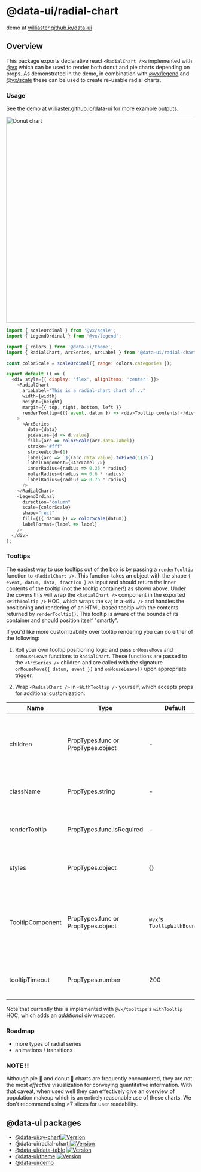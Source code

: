# @data-ui/radial-chart

demo at <a href="https://williaster.github.io/data-ui" target="_blank">williaster.github.io/data-ui</a>

## Overview
This package exports declarative react `<RadialChart />`s implemented with <a href="vx-demo.now.sh" target="_blank">@vx</a> which can be used to render both donut and pie charts depending on props. As demonstrated in the demo, in combination with [@vx/legend](https://vx-demo.now.sh/legends) and
<a href="https://github.com/hshoff/vx/tree/master/packages/vx-scale" target="_blank">@vx/scale</a> these can be used to create re-usable radial charts.

### Usage
See the demo at <a href="https://williaster.github.io/data-ui" target="_blank">williaster.github.io/data-ui</a> for more example outputs.

<img width="550" alt="Donut chart" src="https://user-images.githubusercontent.com/4496521/27712141-839c1adc-5cda-11e7-829e-af3b6abb1bdc.png">

```js
import { scaleOrdinal } from '@vx/scale';
import { LegendOrdinal } from '@vx/legend';

import { colors } from '@data-ui/theme';
import { RadialChart, ArcSeries, ArcLabel } from '@data-ui/radial-chart';

const colorScale = scaleOrdinal({ range: colors.categories });

export default () => (
  <div style={{ display: 'flex', alignItems: 'center' }}>
    <RadialChart
      ariaLabel="This is a radial-chart chart of..."
      width={width}
      height={height}
      margin={{ top, right, bottom, left }}
      renderTooltip={({ event, datum }) => <div>Tooltip contents!</div>}
    >
      <ArcSeries
        data={data}
        pieValue={d => d.value}
        fill={arc => colorScale(arc.data.label)}
        stroke="#fff"
        strokeWidth={1}
        label{arc => `${(arc.data.value).toFixed(1)}%`}
        labelComponent={<ArcLabel />}
        innerRadius={radius => 0.35 * radius}
        outerRadius={radius => 0.6 * radius}
        labelRadius={radius => 0.75 * radius}
      />
    </RadialChart>
    <LegendOrdinal
      direction="column"
      scale={colorScale}
      shape="rect"
      fill={({ datum }) => colorScale(datum)}
      labelFormat={label => label}
    />
  </div>
);

```

### Tooltips
The easiest way to use tooltips out of the box is by passing a `renderTooltip` function to `<RadialChart />`. This function takes an object with the shape `{ event, datum, data, fraction }` as input and should return the inner contents of the tooltip (not the tooltip container!) as shown above. Under the covers this will wrap the `<RadialChart />` component in the exported `<WithTooltip />` HOC, which wraps the `svg` in a `<div />` and handles the positioning and rendering of an HTML-based tooltip with the contents returned by `renderTooltip()`. This tooltip is aware of the bounds of its container and should position itself "smartly".

If you'd like more customizability over tooltip rendering you can do either of the following:

1) Roll your own tooltip positioning logic and pass `onMouseMove` and `onMouseLeave` functions to `RadialChart`. These functions are passed to the `<ArcSeries />` children and are called with the signature `onMouseMove({ datum, event })` and `onMouseLeave()` upon appropriate trigger.

2) Wrap `<RadialChart />` in `<WithTooltip />` yourself, which accepts props for additional customization:


Name | Type | Default | Description
------------ | ------------- | ------- | ----
children | PropTypes.func or PropTypes.object | - | Child function (to call) or element (to clone) with onMouseMove, onMouseLeave, and tooltipData props/keys
className | PropTypes.string | - | Class name to add to the `<div>` container wrapper
renderTooltip | PropTypes.func.isRequired | - | Renders the _contents_ of the tooltip, signature of `({ event, datum }) => node`
styles | PropTypes.object | {} | Styles to add to the `<div>` container wrapper
TooltipComponent | PropTypes.func or PropTypes.object | `@vx`'s `TooltipWithBounds` | Component (not instance) to use as the tooltip container component. It is passed `top` and `left` numbers for positioning
tooltipTimeout | PropTypes.number | 200 | Timeout in ms for the tooltip to hide upon calling `onMouseLeave`

Note that currently this is implemented with `@vx/tooltips`'s `withTooltip` HOC, which adds an _additional_ div wrapper.

### Roadmap
- more types of radial series
- animations / transitions

### NOTE ‼️
Although pie 🍰 and donut 🍩 charts are frequently encountered, they are not the most _effective_ visualization for conveying quantitative information. With that caveat, when used well they can effectively give an overview of population makeup which is an entirely reasonable use of these charts. We don't recommend using >7 slices for user readability.


## @data-ui packages
- <a href="https://github.com/williaster/data-ui/tree/master/packages/xy-chart" target="_blank">@data-ui/xy-chart</a>[![Version](https://img.shields.io/npm/v/@data-ui/xy-chart.svg?style=flat)](https://img.shields.io/npm/v/@data-ui/xy-chart.svg?style=flat)
- @data-ui/radial-chart [![Version](https://img.shields.io/npm/v/@data-ui/radial-chart.svg?style=flat)](https://img.shields.io/npm/v/@data-ui/radial-chart.svg?style=flat)
- <a href="https://github.com/williaster/data-ui/tree/master/packages/data-table" target="_blank">@data-ui/data-table</a> [![Version](https://img.shields.io/npm/v/@data-ui/data-table.svg?style=flat)](https://img.shields.io/npm/v/@data-ui/data-table.svg?style=flat)
- <a href="https://github.com/williaster/data-ui/tree/master/packages/data-ui-theme" target="_blank">@data-ui/theme</a> [![Version](https://img.shields.io/npm/v/@data-ui/theme.svg?style=flat)](https://img.shields.io/npm/v/@data-ui/theme.svg?style=flat)
- <a href="https://github.com/williaster/data-ui/tree/master/packages/demo" target="_blank">@data-ui/demo</a>
